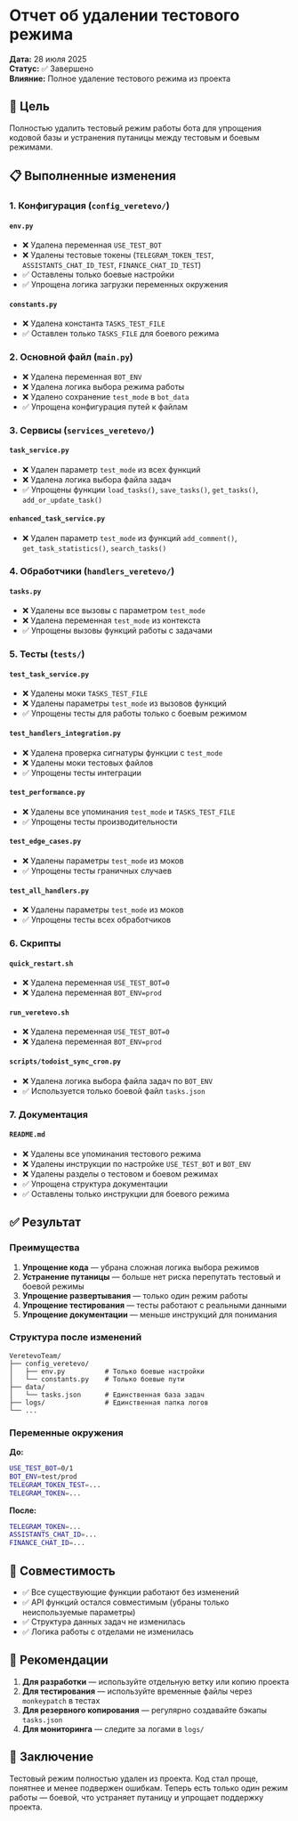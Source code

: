 # Отчет об удалении тестового режима

**Дата:** 28 июля 2025  
**Статус:** ✅ Завершено  
**Влияние:** Полное удаление тестового режима из проекта

## 🎯 Цель

Полностью удалить тестовый режим работы бота для упрощения кодовой базы и устранения путаницы между тестовым и боевым режимами.

## 📋 Выполненные изменения

### 1. Конфигурация (`config_veretevo/`)

#### `env.py`
- ❌ Удалена переменная `USE_TEST_BOT`
- ❌ Удалены тестовые токены (`TELEGRAM_TOKEN_TEST`, `ASSISTANTS_CHAT_ID_TEST`, `FINANCE_CHAT_ID_TEST`)
- ✅ Оставлены только боевые настройки
- ✅ Упрощена логика загрузки переменных окружения

#### `constants.py`
- ❌ Удалена константа `TASKS_TEST_FILE`
- ✅ Оставлен только `TASKS_FILE` для боевого режима

### 2. Основной файл (`main.py`)

- ❌ Удалена переменная `BOT_ENV`
- ❌ Удалена логика выбора режима работы
- ❌ Удалено сохранение `test_mode` в `bot_data`
- ✅ Упрощена конфигурация путей к файлам

### 3. Сервисы (`services_veretevo/`)

#### `task_service.py`
- ❌ Удален параметр `test_mode` из всех функций
- ❌ Удалена логика выбора файла задач
- ✅ Упрощены функции `load_tasks()`, `save_tasks()`, `get_tasks()`, `add_or_update_task()`

#### `enhanced_task_service.py`
- ❌ Удален параметр `test_mode` из функций `add_comment()`, `get_task_statistics()`, `search_tasks()`

### 4. Обработчики (`handlers_veretevo/`)

#### `tasks.py`
- ❌ Удалены все вызовы с параметром `test_mode`
- ❌ Удалена переменная `test_mode` из контекста
- ✅ Упрощены вызовы функций работы с задачами

### 5. Тесты (`tests/`)

#### `test_task_service.py`
- ❌ Удалены моки `TASKS_TEST_FILE`
- ❌ Удалены параметры `test_mode` из вызовов функций
- ✅ Упрощены тесты для работы только с боевым режимом

#### `test_handlers_integration.py`
- ❌ Удалена проверка сигнатуры функции с `test_mode`
- ❌ Удалены моки тестовых файлов
- ✅ Упрощены тесты интеграции

#### `test_performance.py`
- ❌ Удалены все упоминания `test_mode` и `TASKS_TEST_FILE`
- ✅ Упрощены тесты производительности

#### `test_edge_cases.py`
- ❌ Удалены параметры `test_mode` из моков
- ✅ Упрощены тесты граничных случаев

#### `test_all_handlers.py`
- ❌ Удалены параметры `test_mode` из моков
- ✅ Упрощены тесты всех обработчиков

### 6. Скрипты

#### `quick_restart.sh`
- ❌ Удалена переменная `USE_TEST_BOT=0`
- ❌ Удалена переменная `BOT_ENV=prod`

#### `run_veretevo.sh`
- ❌ Удалена переменная `USE_TEST_BOT=0`
- ❌ Удалена переменная `BOT_ENV=prod`

#### `scripts/todoist_sync_cron.py`
- ❌ Удалена логика выбора файла задач по `BOT_ENV`
- ✅ Используется только боевой файл `tasks.json`

### 7. Документация

#### `README.md`
- ❌ Удалены все упоминания тестового режима
- ❌ Удалены инструкции по настройке `USE_TEST_BOT` и `BOT_ENV`
- ❌ Удалены разделы о тестовом и боевом режимах
- ✅ Упрощена структура документации
- ✅ Оставлены только инструкции для боевого режима

## ✅ Результат

### Преимущества
1. **Упрощение кода** — убрана сложная логика выбора режимов
2. **Устранение путаницы** — больше нет риска перепутать тестовый и боевой режимы
3. **Упрощение развертывания** — только один режим работы
4. **Упрощение тестирования** — тесты работают с реальными данными
5. **Упрощение документации** — меньше инструкций для понимания

### Структура после изменений
```
VeretevoTeam/
├── config_veretevo/
│   ├── env.py          # Только боевые настройки
│   └── constants.py    # Только боевые пути
├── data/
│   └── tasks.json      # Единственная база задач
├── logs/               # Единственная папка логов
└── ...
```

### Переменные окружения
**До:**
```bash
USE_TEST_BOT=0/1
BOT_ENV=test/prod
TELEGRAM_TOKEN_TEST=...
TELEGRAM_TOKEN=...
```

**После:**
```bash
TELEGRAM_TOKEN=...
ASSISTANTS_CHAT_ID=...
FINANCE_CHAT_ID=...
```

## 🔄 Совместимость

- ✅ Все существующие функции работают без изменений
- ✅ API функций остался совместимым (убраны только неиспользуемые параметры)
- ✅ Структура данных задач не изменилась
- ✅ Логика работы с отделами не изменилась

## 📝 Рекомендации

1. **Для разработки** — используйте отдельную ветку или копию проекта
2. **Для тестирования** — используйте временные файлы через `monkeypatch` в тестах
3. **Для резервного копирования** — регулярно создавайте бэкапы `tasks.json`
4. **Для мониторинга** — следите за логами в `logs/`

## 🎉 Заключение

Тестовый режим полностью удален из проекта. Код стал проще, понятнее и менее подвержен ошибкам. Теперь есть только один режим работы — боевой, что устраняет путаницу и упрощает поддержку проекта. 